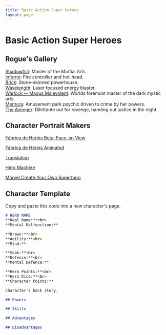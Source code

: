 ```yaml
---
title: Basic Action Super Heroes
layout: page
---
```


# Basic Action Super Heroes

## Rogue's Gallery
[Shadowfist](shadowfist): Master of the Martial Arts.<br>
[Inferno](inferno): Fire controller and hot-head.<br>
[Brick](brick): Stone-skinned powerhouse.<br>
[Wavelength](wavelength): Laser focused energy blaster.<br>
[Warlock -- Magus Malevolent](warlock): Worlds foremost master of the dark mystic arts.<br>
[Mentura](mentura): Amusement park psychic driven to crime by her powers.<br>
[The Avenger](avenger): Dilettante out for revenge, handing out justice in the night.

## Character Portrait Makers
[Fábrica de Heróis Beta: Face-on View](http://fabricadeherois.blogspot.com)

[Fábrica de Hérois Animated](http://fabricadeherois.blogspot.ca/p/fabrica-de-herois-animated.html)

[Translation](http://www.atomicthinktank.com/viewtopic.php?f=10&t=29602)

[Hero Machine](http://www.heromachine.com)

[Marvel Create Your Own Superhero](http://marvel.com/create_your_own_superhero)

## Character Template
Copy and paste this code into a new character's page.

```markdown
# HERO NAME
**Real Name:**<br>
**Mental Malfunction:**

**Brawn:**<br>
**Agility:**<br>
**Mind:**

**Soak:**<br>
**Defence:**<br>
**Mental Defence:**

**Hero Points:**<br>
**Hero Dice:**<br>
**Character Points:**

Character's back story.

## Powers

## Skills

## Advantages

## Disadvantages
```
